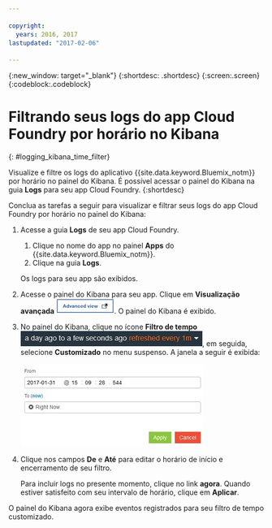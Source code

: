 ```yaml
---

copyright:
  years: 2016, 2017
lastupdated: "2017-02-06"

---
```



{:new_window: target="_blank"}
{:shortdesc: .shortdesc}
{:screen:.screen}
{:codeblock:.codeblock}


# Filtrando seus logs do app Cloud Foundry por horário no Kibana
<!-- for example, Uploading your data -->
{: #logging_kibana_time_filter}


Visualize e filtre os logs do aplicativo {{site.data.keyword.Bluemix_notm}} por horário no painel do Kibana. É possível acessar o painel do Kibana na guia **Logs** para seu app Cloud Foundry. 
{:shortdesc}

Conclua as tarefas a seguir para visualizar e filtrar seus logs do app Cloud Foundry por horário no painel do Kibana:

1. Acesse a guia **Logs** de seu app Cloud Foundry. 

    1. Clique no nome do app no painel **Apps** do {{site.data.keyword.Bluemix_notm}}.
    2. Clique na guia **Logs**. 
    
    Os logs para seu app são exibidos.

2. Acesse o painel do Kibana para seu app. Clique em **Visualização avançada** ![Link de visualização avançada](images/logging_advanced_view.jpg). O painel do Kibana é exibido.


3. No painel do Kibana, clique no ícone **Filtro de tempo** ![Filtro de tempo do Kibana](images/logging_kibana_time_filter.jpg), em seguida, selecione **Customizado** no menu suspenso. A janela a seguir é exibida:

    ![Filtro de tempo customizado no painel do Kibana](images/logging_custom_time_filter.jpg)

4. Clique nos campos **De** e **Até** para editar o horário de início e encerramento de seu filtro. 
    
    Para incluir logs no presente momento, clique no link **agora**. 
    Quando estiver satisfeito com seu intervalo de horário, clique em **Aplicar**. 

O painel do Kibana agora exibe eventos registrados para seu filtro de tempo customizado.
